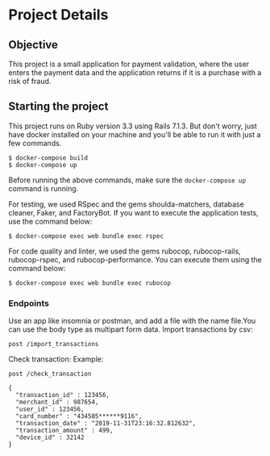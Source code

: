 # Project Details

## Objective

This project is a small application for payment validation, where the user enters the payment data and the application returns if it is a purchase with a risk of fraud.

## Starting the project

This project runs on Ruby version 3.3 using Rails 7.1.3. But don't worry, just have docker installed on your machine and you'll be able to run it with just a few commands.


```console
$ docker-compose build
$ docker-compose up
```

Before running the above commands, make sure the `docker-compose up` command is running.

For testing, we used RSpec and the gems shoulda-matchers, database cleaner, Faker, and FactoryBot. If you want to execute the application tests, use the command below:

```console
$ docker-compose exec web bundle exec rspec
```

For code quality and linter, we used the gems rubocop, rubocop-rails, rubocop-rspec, and rubocop-performance. You can execute them using the command below:

```console
$ docker-compose exec web bundle exec rubocop
```

### Endpoints
Use an app like insomnia or postman, and add a file with the name file.You can use the body type as multipart form data.
Import transactions by csv:
```
post /import_transactions
```

Check transaction:
Example:
```
post /check_transaction
```

```
{
  "transaction_id" : 123456,
  "merchant_id" : 987654,
  "user_id" : 123456,
  "card_number" : "434505******9116",
  "transaction_date" : "2019-11-31T23:16:32.812632",
  "transaction_amount" : 499,
  "device_id" : 32142
}
```

